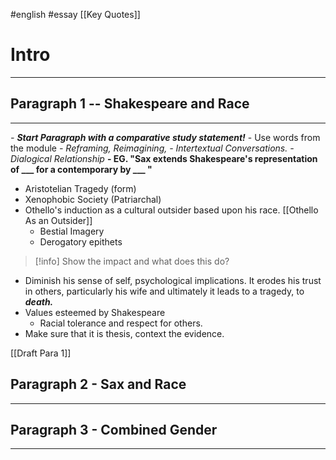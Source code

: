 #english #essay 
[[Key Quotes]]


# Intro
---


## Paragraph 1 -- Shakespeare and Race 
---
*- **Start Paragraph with a comparative study statement!***
	- Use words from the module
		*- Reframing, Reimagining, 
		- Intertextual Conversations.
		- Dialogical Relationship* 
	**- EG. "Sax extends Shakespeare's representation of ___ for a contemporary by ___ "**
- Aristotelian Tragedy (form)
- Xenophobic Society (Patriarchal)
- Othello's induction as a cultural outsider based upon his race. [[Othello As an Outsider]]
	- Bestial Imagery 
	- Derogatory epithets
> [!info] Show the impact and what does this do?
- Diminish his sense of self, psychological implications. It erodes his trust in others, particularly his wife and ultimately it leads to a tragedy, to ***death.***
- Values esteemed by Shakespeare
	- Racial tolerance and respect for others. 
- Make sure that it is thesis, context the evidence. 

[[Draft Para 1]]

## Paragraph 2 - Sax and Race
---




## Paragraph 3 - Combined Gender 
---
